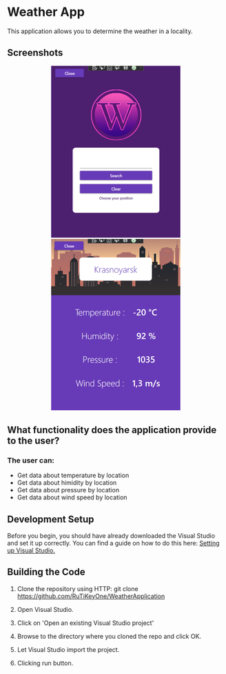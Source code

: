 # Weather App

This application allows you to determine the weather in a locality.

## Screenshots

<p align="center">
  <img src="https://github.com/RuTiKeyOne/WeatherApplication/blob/master/doc/Screenshots/1.PNG" width="300"/>
  <img src="https://github.com/RuTiKeyOne/WeatherApplication/blob/master/doc/Screenshots/2.PNG" width="300"/>
</p>
 

## What functionality does the application provide to the user?

### The user can:
* Get data about temperature by location
* Get data about himidity by location
* Get data about pressure by location
* Get data about wind speed by location

## Development Setup

Before you begin, you should have already downloaded the Visual Studio and set it up correctly. You can find a guide on how to do this here: [Setting up Visual Studio.](https://docs.microsoft.com/en-us/visualstudio/install/install-visual-studio?view=vs-2022)

## Building the Code

1. Clone the repository using HTTP: git clone https://github.com/RuTiKeyOne/WeatherApplication

2. Open Visual Studio.

3. Click on 'Open an existing Visual Studio project'

4. Browse to the directory where you cloned the repo and click OK.

5. Let Visual Studio import the project.

6. Clicking run button.
